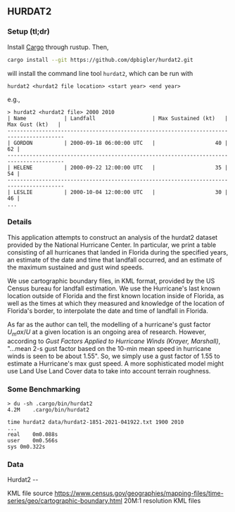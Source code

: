 ## HURDAT2

### Setup (tl;dr)
Install [Cargo](https://www.rust-lang.org/tools/install) through rustup. Then,
```sh
cargo install --git https://github.com/dpbigler/hurdat2.git
```
will install the command line tool `hurdat2`, which can be run with
```
hurdat2 <hurdat2 file location> <start year> <end year>
```
e.g.,
```
> hurdat2 <hurdat2 file> 2000 2010
| Name            | Landfall                  | Max Sustained (kt)   | Max Gust (kt)   |
----------------------------------------------------------------------------------------
| GORDON          | 2000-09-18 06:00:00 UTC   |                   40 |              62 |
----------------------------------------------------------------------------------------
| HELENE          | 2000-09-22 12:00:00 UTC   |                   35 |              54 |
----------------------------------------------------------------------------------------
| LESLIE          | 2000-10-04 12:00:00 UTC   |                   30 |              46 |
...

```

### Details
This application attempts to construct an analysis of the hurdat2
dataset provided by the National Hurricane Center. In particular,
we print a table consisting of all hurricanes that landed in Florida 
during the specified years, an estimate of the date and time that landfall 
occurred, and an estimate of the maximum sustained and gust wind speeds.

We use cartographic boundary files, in KML format, provided by the US
Census bureau for landfall estimation. We use the Hurricane's 
last known location outside of Florida and the first known location inside
of Florida, as well as the times at which they measured and knowledge of 
the location of Florida's border, to interpolate the date and time of
landfall in Florida.

As far as the author can tell, the modelling of a hurricane's gust factor $U_max / U$
at a given location is an ongoing area of research. However, according to 
*Gust Factors Applied to Hurricane Winds (Krayer, Marshall)*, "...mean 2-s gust factor based on
the 10-min mean speed in hurricane winds is seen to be about 1.55". So, we 
simply use a gust factor of 1.55 to estimate a Hurricane's max gust speed. A 
more sophisticated model might use Land Use Land Cover data to take into account
terrain roughness.

### Some Benchmarking
```
> du -sh .cargo/bin/hurdat2 
4.2M	.cargo/bin/hurdat2
```
```
time hurdat2 data/hurdat2-1851-2021-041922.txt 1900 2010
...
real	0m0.088s
user	0m0.566s
sys	0m0.322s
```

### Data
Hurdat2 --

KML file source
https://www.census.gov/geographies/mapping-files/time-series/geo/cartographic-boundary.html
20M:1 resolution KML files

